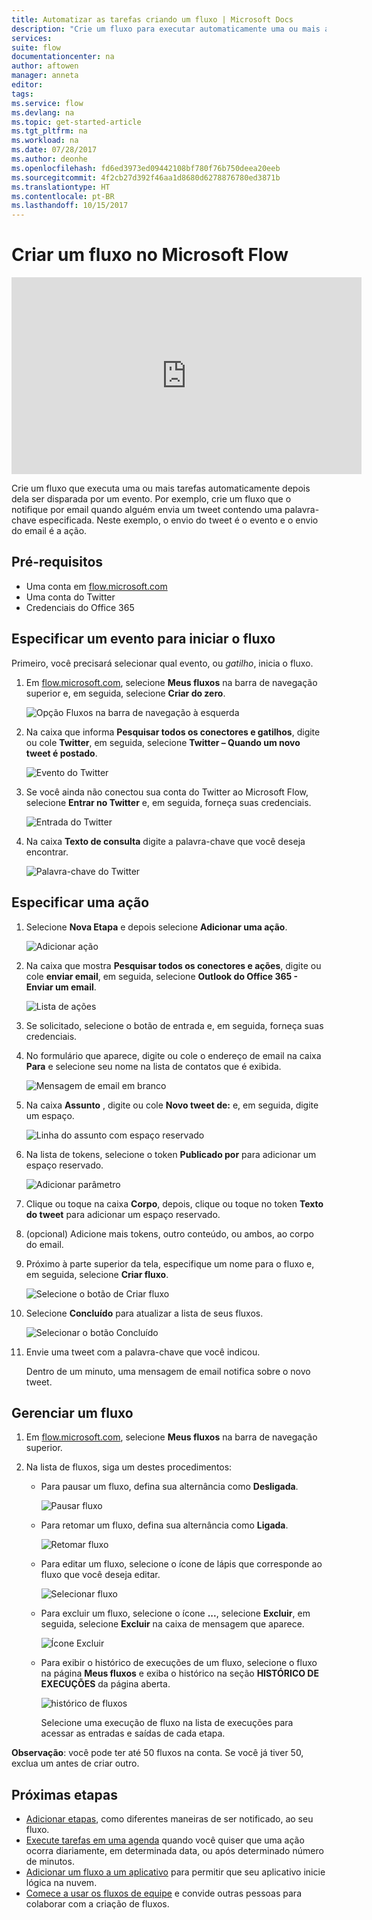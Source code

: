 ```yaml
---
title: Automatizar as tarefas criando um fluxo | Microsoft Docs
description: "Crie um fluxo para executar automaticamente uma ou mais ações, como enviar email, quando ocorrem eventos, como alguém que adiciona uma linha a uma lista do SharePoint."
services: 
suite: flow
documentationcenter: na
author: aftowen
manager: anneta
editor: 
tags: 
ms.service: flow
ms.devlang: na
ms.topic: get-started-article
ms.tgt_pltfrm: na
ms.workload: na
ms.date: 07/28/2017
ms.author: deonhe
ms.openlocfilehash: fd6ed3973ed09442108bf780f76b750deea20eeb
ms.sourcegitcommit: 4f2cb27d392f46aa1d8680d6278876780ed3871b
ms.translationtype: HT
ms.contentlocale: pt-BR
ms.lasthandoff: 10/15/2017
---
```

# <a name="create-a-flow-in-microsoft-flow"></a>Criar um fluxo no Microsoft Flow
<iframe width="560" height="315" src="https://www.youtube.com/embed/Gt3CMhLAQqE?list=PL8nfc9haGeb55I9wL9QnWyHp3ctU2_ThF" frameborder="0" allowfullscreen></iframe>

Crie um fluxo que executa uma ou mais tarefas automaticamente depois dela ser disparada por um evento. Por exemplo, crie um fluxo que o notifique por email quando alguém envia um tweet contendo uma palavra-chave especificada. Neste exemplo, o envio do tweet é o evento e o envio do email é a ação.

## <a name="prerequisites"></a>Pré-requisitos
* Uma conta em [flow.microsoft.com](https://flow.microsoft.com)
* Uma conta do Twitter
* Credenciais do Office 365

## <a name="specify-an-event-to-start-the-flow"></a>Especificar um evento para iniciar o fluxo
Primeiro, você precisará selecionar qual evento, ou *gatilho*, inicia o fluxo.

1. Em [flow.microsoft.com](https://flow.microsoft.com), selecione **Meus fluxos** na barra de navegação superior e, em seguida, selecione **Criar do zero**.
   
    ![Opção Fluxos na barra de navegação à esquerda](./media/get-started-logic-flow/create-logic-flow.png)
2. Na caixa que informa **Pesquisar todos os conectores e gatilhos**, digite ou cole **Twitter**, em seguida, selecione **Twitter – Quando um novo tweet é postado**.
   
    ![Evento do Twitter](./media/get-started-logic-flow/twitter-search.png)
3. Se você ainda não conectou sua conta do Twitter ao Microsoft Flow, selecione **Entrar no Twitter** e, em seguida, forneça suas credenciais.
   
    ![Entrada do Twitter](./media/get-started-logic-flow/twitter-signin.png)
4. Na caixa **Texto de consulta** digite a palavra-chave que você deseja encontrar.
   
    ![Palavra-chave do Twitter](./media/get-started-logic-flow/twitter-keyword.png)

## <a name="specify-an-action"></a>Especificar uma ação
1. Selecione **Nova Etapa** e depois selecione **Adicionar uma ação**.
   
    ![Adicionar ação](./media/get-started-logic-flow/add-action-icon.png)
2. Na caixa que mostra **Pesquisar todos os conectores e ações**, digite ou cole **enviar email**, em seguida, selecione **Outlook do Office 365 - Enviar um email**.
   
    ![Lista de ações](./media/get-started-logic-flow/send-email.png)
3. Se solicitado, selecione o botão de entrada e, em seguida, forneça suas credenciais.
4. No formulário que aparece, digite ou cole o endereço de email na caixa **Para** e selecione seu nome na lista de contatos que é exibida.
   
    ![Mensagem de email em branco](./media/get-started-logic-flow/blank-email.png)
5. Na caixa **Assunto** , digite ou cole **Novo tweet de:** e, em seguida, digite um espaço.
   
    ![Linha do assunto com espaço reservado](./media/get-started-logic-flow/message-token.png)
6. Na lista de tokens, selecione o token **Publicado por** para adicionar um espaço reservado.
   
    ![Adicionar parâmetro](./media/get-started-logic-flow/add-parameter.png)
7. Clique ou toque na caixa **Corpo**, depois, clique ou toque no token **Texto do tweet** para adicionar um espaço reservado.
8. (opcional) Adicione mais tokens, outro conteúdo, ou ambos, ao corpo do email.
9. Próximo à parte superior da tela, especifique um nome para o fluxo e, em seguida, selecione **Criar fluxo**.
   
    ![Selecione o botão de Criar fluxo](./media/get-started-logic-flow/create-button.png)
10. Selecione **Concluído** para atualizar a lista de seus fluxos.
    
     ![Selecionar o botão Concluído](./media/get-started-logic-flow/done-button.png)
11. Envie uma tweet com a palavra-chave que você indicou.
    
     Dentro de um minuto, uma mensagem de email notifica sobre o novo tweet.

## <a name="manage-a-flow"></a>Gerenciar um fluxo
1. Em [flow.microsoft.com](https://flow.microsoft.com), selecione **Meus fluxos** na barra de navegação superior.
2. Na lista de fluxos, siga um destes procedimentos:
   
   * Para pausar um fluxo, defina sua alternância como **Desligada**.
     
       ![Pausar fluxo](./media/get-started-logic-flow/pause-flow.png)
   * Para retomar um fluxo, defina sua alternância como **Ligada**.
     
       ![Retomar fluxo](./media/get-started-logic-flow/resume-flow.png)
   * Para editar um fluxo, selecione o ícone de lápis que corresponde ao fluxo que você deseja editar.
     
       ![Selecionar fluxo](./media/get-started-logic-flow/select-flow.png)
   * Para excluir um fluxo, selecione o ícone **...**, selecione **Excluir**, em seguida, selecione **Excluir** na caixa de mensagem que aparece.
     
       ![Ícone Excluir](./media/get-started-logic-flow/delete-icon.png)
   * Para exibir o histórico de execuções de um fluxo, selecione o fluxo na página **Meus fluxos** e exiba o histórico na seção **HISTÓRICO DE EXECUÇÕES** da página aberta.
     
       ![histórico de fluxos](./media/get-started-logic-flow/run-history.png)
     
     Selecione uma execução de fluxo na lista de execuções para acessar as entradas e saídas de cada etapa.

**Observação**: você pode ter até 50 fluxos na conta. Se você já tiver 50, exclua um antes de criar outro.

## <a name="next-steps"></a>Próximas etapas
* [Adicionar etapas](multi-step-logic-flow.md), como diferentes maneiras de ser notificado, ao seu fluxo.
* [Execute tarefas em uma agenda](run-tasks-on-a-schedule.md) quando você quiser que uma ação ocorra diariamente, em determinada data, ou após determinado número de minutos.
* [Adicionar um fluxo a um aplicativo](https://powerapps.microsoft.com/tutorials/using-logic-flows/) para permitir que seu aplicativo inicie lógica na nuvem.
* [Comece a usar os fluxos de equipe](create-team-flows.md) e convide outras pessoas para colaborar com a criação de fluxos.

